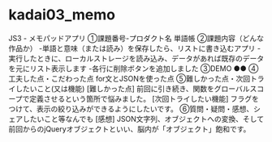 # kadai03_memo
JS3 - メモパッドアプリ
①課題番号-プロダクト名
単語帳
②課題内容（どんな作品か）
-単語と意味（または読み）を保存したら、リストに書き込むアプリ
-実行したときに、ローカルストレージを読み込み、データがあれば既存のデータを元にリスト表示します
-各行に削除ボタンを追加しました
③DEMO
●●
④工夫した点・こだわった点
for文とJSONを使った点
⑤難しかった点・次回トライしたいこと(又は機能)
[難しかった点]
前回に引き続き、関数をグローバルスコープで定義させるという箇所で悩みました。
[次回トライしたい機能]
フラグをつけて、表示の絞り込みができるようにしたいです。
⑥質問・疑問・感想、シェアしたいこと等なんでも
[感想]  JSON文字列、オブジェクトへの変換、そして前回からのjQueryオブジェクトといい、脳内が「オブジェクト」飽和です。
